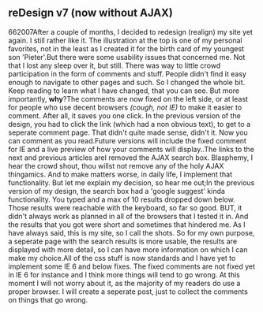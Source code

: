 <article><h2>reDesign v7 (now without AJAX)</h2><time><span class="day">6</span><span class="month">6</span><span class="year">2007</span></time>After a couple of months, I decided to redesign (realign) my site yet again. I still rather like it. The illustration at the top is one of my personal favorites, not  in the least as I created it for the birth card of my youngest son 'Pieter'.But there were some usability issues that concerned me. Not that I lost any sleep over it, but still. There was way to little crowd participation in the form of comments and stuff. People didn't find it easy enough to navigate to other pages and such. So I changed the whole bit. Keep reading to learn what I have changed, that you can see. But more importantly, <strong>why</strong>?<!--more-->The comments are now fixed on the left side, or at least for people who use decent browsers <em>(cough, not IE)</em> to make it easier to comment. After all, it saves you one click. In the previous version of the design, you had to click the link (which had a non obvious text), to get to a seperate comment page. That didn't quite made sense, didn't it. Now you can comment as you read.Future versions will include the fixed comment for IE and a live preview of how your comments will display..The links to the next and previous articles areI removed the AJAX search box. Blasphemy, I hear the crowd shout, thou willst not remove any of the holy AJAX thingamics. And to make matters worse, in daily life, I implement that functionality. But let me explain my decision, so hear me out;In the previous version of my design, the search box had a 'google suggest' kinda functionality. You typed and a max of 10 results dropped down below. Those results were reachable with the keyboard, so far so good. BUT, it didn't always work as planned in all of the browsers that I tested it in. And the results that you got were short and sometimes that hindered me. As I have always said, this is my site, so I  call the shots. So for my own purpose, a seperate page with the search results is more usable, the results are displayed with more detail, so I can have more information on which I can make my choice.All of the css stuff is now standards and I have yet to implement some IE 6 and below fixes. The fixed comments are not fixed yet in IE 6 for instance and I think more things will tend to go wrong. At this moment I will not worry about it, as the majority of my readers do use a proper browser. I will create a seperate post, just to collect the comments on things that go wrong.</article>